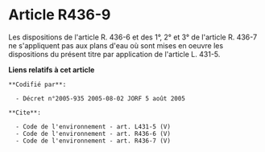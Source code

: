 # Article R436-9

Les dispositions de l'article R. 436-6 et des 1°, 2° et 3° de l'article R. 436-7 ne s'appliquent pas aux plans d'eau où sont
mises en oeuvre les dispositions du présent titre par application de l'article L. 431-5.

**Liens relatifs à cet article**

	**Codifié par**:

	  - Décret n°2005-935 2005-08-02 JORF 5 août 2005

	**Cite**:

	  - Code de l'environnement - art. L431-5 (V)
	  - Code de l'environnement - art. R436-6 (V)
	  - Code de l'environnement - art. R436-7 (V)
